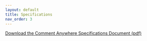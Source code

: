 ```yaml
---
layout: default
title: Specifications
nav_order: 3
---
```


[Download the Comment Anywhere Specifications Document (pdf)]({{site.url}}/assets/pdfs/CommentAnywhere-specifications.pdf)